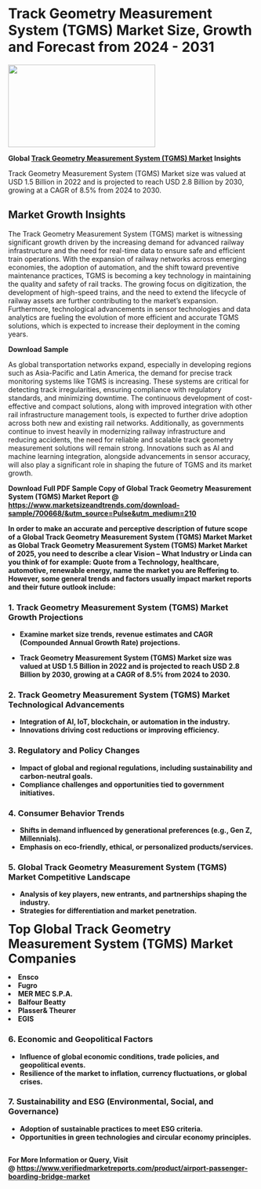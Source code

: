 <H1>Track Geometry Measurement System (TGMS) Market Size, Growth and Forecast from 2024 - 2031</H1><img class="aligncenter size-medium wp-image-584254" src="https://thirdeyenews.in/wp-content/uploads/2024/09/Global-Market-Research-300x168.jpeg" alt="" width="300" height="168" /><p><strong>Global&nbsp;<a href="https://www.marketsizeandtrends.com/download-sample/700668/&amp;utm_source=Pulse&amp;utm_medium=210">Track Geometry Measurement System (TGMS) Market</a> Insights</strong></p><p>Track Geometry Measurement System (TGMS) Market size was valued at USD 1.5 Billion in 2022 and is projected to reach USD 2.8 Billion by 2030, growing at a CAGR of 8.5% from 2024 to 2030.</p><p><h2>Market Growth Insights</h2> <p>The Track Geometry Measurement System (TGMS) market is witnessing significant growth driven by the increasing demand for advanced railway infrastructure and the need for real-time data to ensure safe and efficient train operations. With the expansion of railway networks across emerging economies, the adoption of automation, and the shift toward preventive maintenance practices, TGMS is becoming a key technology in maintaining the quality and safety of rail tracks. The growing focus on digitization, the development of high-speed trains, and the need to extend the lifecycle of railway assets are further contributing to the market’s expansion. Furthermore, technological advancements in sensor technologies and data analytics are fueling the evolution of more efficient and accurate TGMS solutions, which is expected to increase their deployment in the coming years.</p> <p><strong>Download Sample</strong></p> <p>As global transportation networks expand, especially in developing regions such as Asia-Pacific and Latin America, the demand for precise track monitoring systems like TGMS is increasing. These systems are critical for detecting track irregularities, ensuring compliance with regulatory standards, and minimizing downtime. The continuous development of cost-effective and compact solutions, along with improved integration with other rail infrastructure management tools, is expected to further drive adoption across both new and existing rail networks. Additionally, as governments continue to invest heavily in modernizing railway infrastructure and reducing accidents, the need for reliable and scalable track geometry measurement solutions will remain strong. Innovations such as AI and machine learning integration, alongside advancements in sensor accuracy, will also play a significant role in shaping the future of TGMS and its market growth.</p> <p><strong></p><p><span class=""><strong>Download Full PDF Sample Copy of Global Track Geometry Measurement System (TGMS) Market Report</strong> @ <a href="https://www.marketsizeandtrends.com/download-sample/700668/&amp;utm_source=Pulse&amp;utm_medium=210" target="_blank">https://www.marketsizeandtrends.com/download-sample/700668/&amp;utm_source=Pulse&amp;utm_medium=210</a></span></p><p>In order to make an accurate and perceptive description of future scope of a Global&nbsp;Track Geometry Measurement System (TGMS) Market Market as Global&nbsp;Track Geometry Measurement System (TGMS) Market Market of 2025, you need to describe a clear Vision &ndash; What Industry or Linda can you think of for example: Quote from a Technology, healthcare, automotive, renewable energy, name the market you are Reffering to. However, some general trends and factors usually impact market reports and their future outlook include:</p><h3>1.&nbsp;<strong>Track Geometry Measurement System (TGMS) Market Growth Projections</strong></h3><ul><li>Examine market size trends, revenue estimates and CAGR (Compounded Annual Growth Rate) projections.</li><li><p>Track Geometry Measurement System (TGMS) Market size was valued at USD 1.5 Billion in 2022 and is projected to reach USD 2.8 Billion by 2030, growing at a CAGR of 8.5% from 2024 to 2030.</p></li></ul><h3>2.&nbsp;<strong>Track Geometry Measurement System (TGMS) Market Technological Advancements</strong></h3><ul><li>Integration of AI, IoT, blockchain, or automation in the industry.</li><li>Innovations driving cost reductions or improving efficiency.</li></ul><h3>3.&nbsp;<strong>Regulatory and Policy Changes</strong></h3><ul><li>Impact of global and regional regulations, including sustainability and carbon-neutral goals.</li><li>Compliance challenges and opportunities tied to government initiatives.</li></ul><h3>4.&nbsp;<strong>Consumer Behavior Trends</strong></h3><ul><li>Shifts in demand influenced by generational preferences (e.g., Gen Z, Millennials).</li><li>Emphasis on eco-friendly, ethical, or personalized products/services.</li></ul><h3>5.&nbsp;<strong>Global Track Geometry Measurement System (TGMS) Market Competitive Landscape</strong></h3><ul><li>Analysis of key players, new entrants, and partnerships shaping the industry.</li><li>Strategies for differentiation and market penetration.</li></ul><p data-pm-slice="1 1 []"><span style="color: inherit; font-family: inherit; font-size: 25px;">Top Global Track Geometry Measurement System (TGMS) Market Companies</span></p><div class="" data-test-id=""><p><li>Ensco</li><li> Fugro</li><li> MER MEC S.P.A.</li><li> Balfour Beatty</li><li> Plasser& Theurer</li><li> EGIS</li></p></div><h3>6.&nbsp;<strong>Economic and Geopolitical Factors</strong></h3><ul><li>Influence of global economic conditions, trade policies, and geopolitical events.</li><li>Resilience of the market to inflation, currency fluctuations, or global crises.</li></ul><h3>7.&nbsp;<strong>Sustainability and ESG (Environmental, Social, and Governance)</strong></h3><ul><li>Adoption of sustainable practices to meet ESG criteria.</li><li>Opportunities in green technologies and circular economy principles.</li></ul><h2><strong style="font-size: 14px;">For More Information or Query, Visit @&nbsp;</strong><a style="background-color: #ffffff; font-size: 14px;" href="https://www.marketsizeandtrends.com/report/track-geometry-measurement-system-tgms-market/" target="_blank">https://www.verifiedmarketreports.com/product/airport-passenger-boarding-bridge-market</a></h2>
